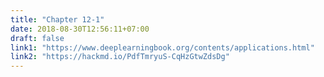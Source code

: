 ```yaml
---
title: "Chapter 12-1"
date: 2018-08-30T12:56:11+07:00
draft: false
link1: "https://www.deeplearningbook.org/contents/applications.html"
link2: "https://hackmd.io/PdfTmryuS-CqHzGtwZdsDg"
---
```


